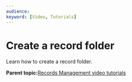 ```yaml
---
audience: 
keyword: [Video, Tutorials]
---
```


# Create a record folder

Learn how to create a record folder.

  

**Parent topic:**[Records Management video tutorials](../topics/alfresco-video-tutorials-rm.md)

